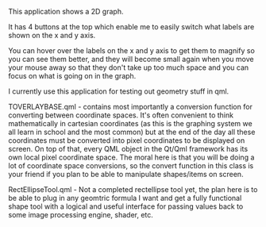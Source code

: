 This application shows a 2D graph.

It has 4 buttons at the top which enable me to easily switch what labels are shown on the x and y axis.

You can hover over the labels on the x and y axis to get them to magnify so you can see them better, and they will become small again when you move your mouse away so that they don't take up too much space and you can focus on what is going on in the graph. 

I currently use this application for testing out geometry stuff in qml. 

TOVERLAYBASE.qml - contains most importantly a conversion function for converting between coordinate spaces. It's often convenient to think mathematically in cartesian coordinates (as this is the graphing system we all learn in school and the most common) but at the end of the day all these coordinates must be converted into pixel coordinates to be displayed on screen. On top of that, every QML object in the Qt/Qml framework has its own local pixel coordinate space.  The moral here is that you will be doing a lot of coordinate space conversions, so the convert function in this class is your friend if you plan to be able to manipulate shapes/items on screen.

RectEllipseTool.qml - Not a completed rectellipse tool yet, the plan here is to be able to plug in any geomtric formula I want and get a fully functional shape tool with a logical and useful interface for passing values back to some image processing engine, shader, etc.

 
